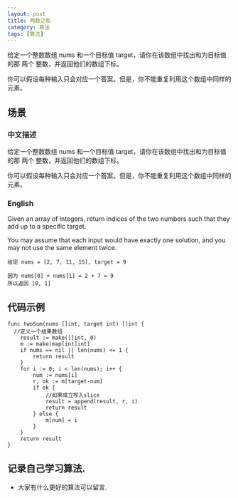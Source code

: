 ```yaml
---
layout: post
title: 两数之和
category: 算法
tags: [算法]
---
```

给定一个整数数组 nums 和一个目标值 target，请你在该数组中找出和为目标值的那 两个 整数，并返回他们的数组下标。

你可以假设每种输入只会对应一个答案。但是，你不能重复利用这个数组中同样的元素。

## 场景 

### 中文描述

给定一个整数数组 nums 和一个目标值 target，请你在该数组中找出和为目标值的那 两个 整数，并返回他们的数组下标。

你可以假设每种输入只会对应一个答案。但是，你不能重复利用这个数组中同样的元素。

### English

Given an array of integers, return indices of the two numbers such that they add up to a specific target.

You may assume that each input would have exactly one solution, and you may not use the same element twice.

```
给定 nums = [2, 7, 11, 15], target = 9

因为 nums[0] + nums[1] = 2 + 7 = 9
所以返回 [0, 1]
```
## 代码示例

```golang
func twoSum(nums []int, target int) []int {
  //定义一个结果数组
	result := make([]int, 0)
	m := make(map[int]int)
	if nums == nil || len(nums) <= 1 {
		return result
	}
	for i := 0; i < len(nums); i++ {
		num := nums[i]
		r, ok := m[target-num]
		if ok {
			//如果成立写入slice
			result = append(result, r, i)
			return result
		} else {
			m[num] = i
		}
	}
	return result
}
```
## 记录自己学习算法.
* 大家有什么更好的算法可以留言.